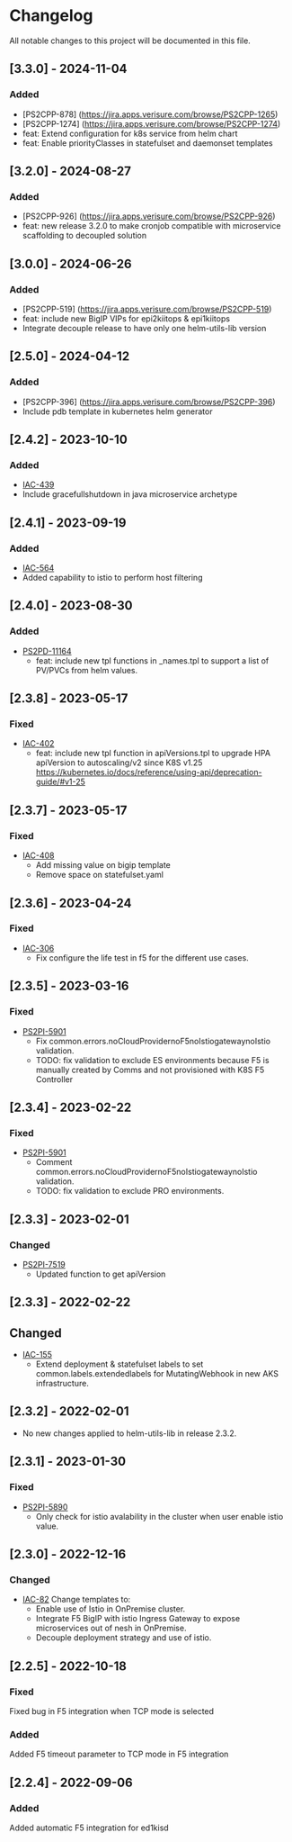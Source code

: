 # Changelog
All notable changes to this project will be documented in this file.

## [3.3.0] - 2024-11-04
### Added
- [PS2CPP-878] (https://jira.apps.verisure.com/browse/PS2CPP-1265)
- [PS2CPP-1274] (https://jira.apps.verisure.com/browse/PS2CPP-1274)
 - feat: Extend configuration for k8s service from helm chart
 - feat: Enable priorityClasses in statefulset and daemonset templates

## [3.2.0] - 2024-08-27
### Added
- [PS2CPP-926] (https://jira.apps.verisure.com/browse/PS2CPP-926)
 - feat: new release 3.2.0 to make cronjob compatible with microservice scaffolding to decoupled solution

## [3.0.0] - 2024-06-26
### Added
- [PS2CPP-519] (https://jira.apps.verisure.com/browse/PS2CPP-519)
 - feat: include new BigIP VIPs for epi2kiitops & epi1kiitops 
 - Integrate decouple release to have only one helm-utils-lib version

## [2.5.0] - 2024-04-12
### Added
- [PS2CPP-396] (https://jira.apps.verisure.com/browse/PS2CPP-396)
 - Include pdb template in kubernetes helm generator

## [2.4.2] - 2023-10-10
### Added
- [IAC-439](https://jira.apps.verisure.com/browse/IAC-439)
 - Include gracefullshutdown in java microservice archetype

## [2.4.1] - 2023-09-19
### Added
- [IAC-564](https://jira.apps.verisure.com/browse/IAC-564)
 - Added capability to istio to perform host filtering

## [2.4.0] - 2023-08-30
### Added
- [PS2PD-11164](https://jira.apps.verisure.com/browse/PS2PD-11164)
  - feat: include new tpl functions in _names.tpl to support a list of PV/PVCs from helm values.

## [2.3.8] - 2023-05-17
### Fixed
- [IAC-402](https://jira.apps.verisure.com/browse/IAC-402)
  - feat: include new tpl function in apiVersions.tpl to upgrade HPA apiVersion to autoscaling/v2 since K8S v1.25
    https://kubernetes.io/docs/reference/using-api/deprecation-guide/#v1-25 

## [2.3.7] - 2023-05-17
### Fixed
- [IAC-408](https://jira.apps.verisure.com/browse/IAC-408)
  - Add missing value on bigip template
  - Remove space on statefulset.yaml
## [2.3.6] - 2023-04-24
### Fixed
- [IAC-306](https://jira.apps.verisure.com/browse/IAC-306)
  - Fix configure the life test in f5 for the different use cases.
## [2.3.5] - 2023-03-16
### Fixed
- [PS2PI-5901](https://jira.apps.verisure.com/browse/PS2PI-5901)
  - Fix common.errors.noCloudProvidernoF5noIstiogatewaynoIstio validation. 
  - TODO: fix validation to exclude ES environments because F5 is manually 
    created by Comms and not provisioned with K8S F5 Controller

## [2.3.4] - 2023-02-22
### Fixed
- [PS2PI-5901](https://jira.apps.verisure.com/browse/PS2PI-5901)
  - Comment common.errors.noCloudProvidernoF5noIstiogatewaynoIstio validation. 
  - TODO: fix validation to exclude PRO environments.

## [2.3.3] - 2023-02-01
### Changed
- [PS2PI-7519](https://jira.apps.verisure.com/browse/PS2PD-7519)
    - Updated function to get apiVersion
## [2.3.3] - 2022-02-22
## Changed
- [IAC-155](https://jira.apps.verisure.com/browse/IAC-155)
    - Extend deployment & statefulset labels to set common.labels.extendedlabels for MutatingWebhook in new AKS infrastructure.


## [2.3.2] - 2022-02-01
 - No new changes applied to helm-utils-lib in release 2.3.2.

## [2.3.1] - 2023-01-30
### Fixed
- [PS2PI-5890](https://jira.apps.verisure.com/browse/PS2PI-5890)
  - Only check for istio avalability in the cluster when user enable istio value.
  
## [2.3.0] - 2022-12-16
### Changed
- [IAC-82](https://jira.apps.verisure.com/browse/IAC-82) Change templates to:
    - Enable use of Istio in OnPremise cluster.
    - Integrate F5 BigIP with istio Ingress Gateway to expose microservices out of nesh in OnPremise.
    - Decouple deployment strategy and use of istio.

## [2.2.5] - 2022-10-18
### Fixed
Fixed bug in F5 integration when TCP mode is selected

### Added
Added F5 timeout parameter to TCP mode in F5 integration

## [2.2.4] - 2022-09-06
### Added
Added automatic F5 integration for ed1kisd